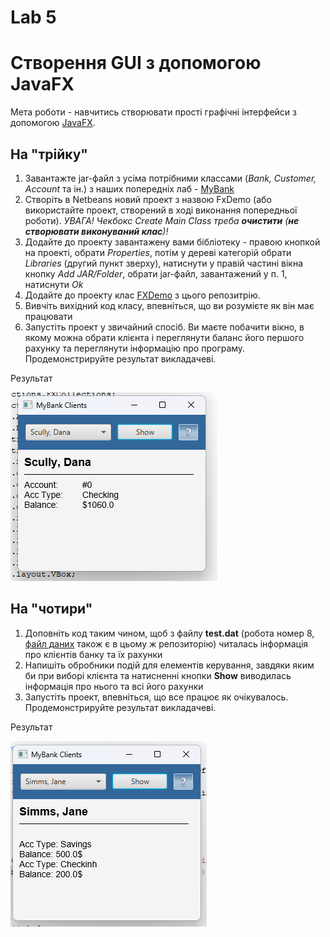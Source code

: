 # Lab 5
# Створення GUI з допомогою JavaFX 

Мета роботи - навчитись створювати прості графічні інтерфейси з допомогою [JavaFX](https://openjfx.io/). 

## На "трійку" 
1. Завантажте jar-файл з усіма потрібними классами (*Bank, Customer, Account* та ін.) з наших попередніх лаб - [MyBank](https://github.com/ppc-ntu-khpi/GUI-Lab3-Starter/blob/master/jars/MyBank.jar) 
2. Створіть в Netbeans новий проект з назвою FxDemo (або використайте проект, створений в ході виконання попередньої роботи). *УВАГА! Чекбокс *Create Main Class* треба **очистити** (**не створювати виконуваний клас**)!* 
3. Додайте до проекту завантажену вами бібліотеку - правою кнопкой на проекті, обрати *Properties*, потім у дереві категорій обрати *Libraries* (другий пункт зверху), натиснути у правій частині вікна кнопку *Add JAR/Folder*, обрати jar-файл, завантажений у п. 1, натиснути *Ok* 
4. Додайте до проекту клас [FXDemo](https://github.com/ppc-ntu-khpi/GUI-Lab3-Starter/blob/master/Lab%205%20-%20JavaFX/FXDemo.java) з цього репозитрію.
5. Вивчіть вихідний код класу, впевніться, що ви розумієте як він має працювати 
6. Запустіть проект у звичайний спосіб. Ви маєте побачити вікно, в якому можна обрати клієнта і переглянути баланс його першого рахунку та переглянути інформацію про програму. Продемонстрируйте результат викладачеві. 

Результат

![](t1.png)

## На "чотири"
1. Доповніть код таким чином, щоб з файлу **test.dat** (робота номер 8, [файл даних](https://github.com/ppc-ntu-khpi/GUI-Lab3-Starter/tree/master/data) також є в цьому ж репозиторію) читалась інформація про клієнтів банку та їх рахунки 
2. Напишіть обробники подій для елементів керування, завдяки яким би при виборі клієнта та натисненні кнопки **Show** виводилась інформація про нього та всі його рахунки
3. Запустіть проект, впевніться, що все працює як очікувалось. Продемонстрируйте результат викладачеві.

Результат

![](t2.png)
